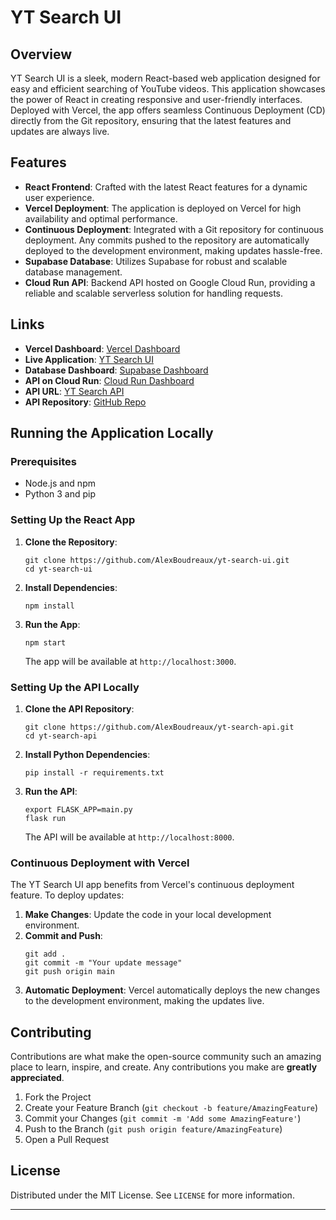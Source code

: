 
# YT Search UI

## Overview
YT Search UI is a sleek, modern React-based web application designed for easy and efficient searching of YouTube videos. This application showcases the power of React in creating responsive and user-friendly interfaces. Deployed with Vercel, the app offers seamless Continuous Deployment (CD) directly from the Git repository, ensuring that the latest features and updates are always live.

## Features
- **React Frontend**: Crafted with the latest React features for a dynamic user experience.
- **Vercel Deployment**: The application is deployed on Vercel for high availability and optimal performance.
- **Continuous Deployment**: Integrated with a Git repository for continuous deployment. Any commits pushed to the repository are automatically deployed to the development environment, making updates hassle-free.
- **Supabase Database**: Utilizes Supabase for robust and scalable database management.
- **Cloud Run API**: Backend API hosted on Google Cloud Run, providing a reliable and scalable serverless solution for handling requests.

## Links
- **Vercel Dashboard**: [Vercel Dashboard](https://vercel.com/alex-boudreaux-s-projects/yt-search-ui)
- **Live Application**: [YT Search UI](https://yt-search-ui.vercel.app/)
- **Database Dashboard**: [Supabase Dashboard](https://supabase.com/dashboard/project/bbrcyfqrvwqbboudayre)
- **API on Cloud Run**: [Cloud Run Dashboard](https://console.cloud.google.com/run?authuser=1&project=yt-search-409720)
- **API URL**: [YT Search API](https://yt-search-api-d6kibk2c6q-ue.a.run.app)
- **API Repository**: [GitHub Repo](https://github.com/AlexBoudreaux/yt-search-api)

## Running the Application Locally

### Prerequisites
- Node.js and npm
- Python 3 and pip

### Setting Up the React App

1. **Clone the Repository**:
   ```
   git clone https://github.com/AlexBoudreaux/yt-search-ui.git
   cd yt-search-ui
   ```

2. **Install Dependencies**:
   ```
   npm install
   ```

3. **Run the App**:
   ```
   npm start
   ```
   The app will be available at `http://localhost:3000`.

### Setting Up the API Locally

1. **Clone the API Repository**:
   ```
   git clone https://github.com/AlexBoudreaux/yt-search-api.git
   cd yt-search-api
   ```

2. **Install Python Dependencies**:
   ```
   pip install -r requirements.txt
   ```

3. **Run the API**:
   ```
   export FLASK_APP=main.py   
   flask run
   ```
   The API will be available at `http://localhost:8000`.

### Continuous Deployment with Vercel

The YT Search UI app benefits from Vercel's continuous deployment feature. To deploy updates:

1. **Make Changes**: Update the code in your local development environment.
2. **Commit and Push**:
   ```
   git add .
   git commit -m "Your update message"
   git push origin main
   ```
3. **Automatic Deployment**: Vercel automatically deploys the new changes to the development environment, making the updates live.

## Contributing

Contributions are what make the open-source community such an amazing place to learn, inspire, and create. Any contributions you make are **greatly appreciated**.

1. Fork the Project
2. Create your Feature Branch (`git checkout -b feature/AmazingFeature`)
3. Commit your Changes (`git commit -m 'Add some AmazingFeature'`)
4. Push to the Branch (`git push origin feature/AmazingFeature`)
5. Open a Pull Request

## License

Distributed under the MIT License. See `LICENSE` for more information.

---
